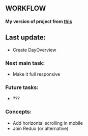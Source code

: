 WORKFLOW
---
#### My version of project from [this](https://www.frontendmentor.io/challenges/social-media-dashboard-with-theme-switcher-6oY8ozp_H)

## Last update:
  - Create DayOverview

### Next main task: 
  - Make it full responsive

### Future tasks:
  - ???

### Concepts:
  - Add horizontal scrolling in mobile
  - Join Redux (or alternative)
